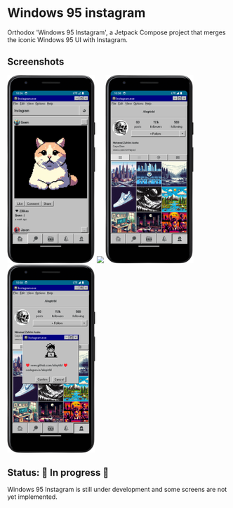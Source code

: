# Windows 95 instagram
Orthodox 'Windows 95 Instagram', a Jetpack Compose project that merges the iconic Windows 95 UI with Instagram. 

## Screenshots
<img src="screenshots/1.png" width=200 /> <img src="screenshots/2.png" width=200 />
<img src="screenshots/3.png" width=200 /> <img src="screenshots/4.png" width=200 />

## Status: 🚧 In progress 🚧
Windows 95 Instagram is still under development and some screens are not yet implemented.
